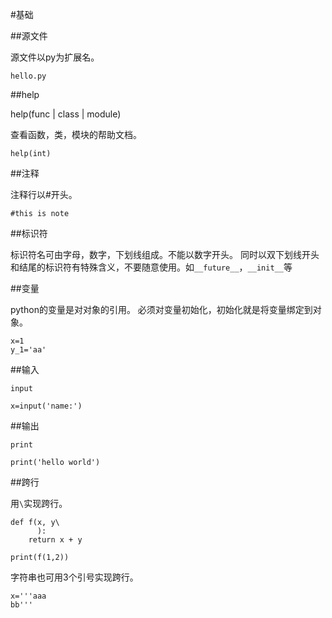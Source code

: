 #基础

##源文件

源文件以py为扩展名。

```
hello.py
```

##help

help(func | class | module)

查看函数，类，模块的帮助文档。

```
help(int)
```

##注释

注释行以#开头。

```
#this is note
```

##标识符

标识符名可由字母，数字，下划线组成。不能以数字开头。
同时以双下划线开头和结尾的标识符有特殊含义，不要随意使用。如`__future__`，`__init__`等

##变量

python的变量是对对象的引用。
必须对变量初始化，初始化就是将变量绑定到对象。

```
x=1
y_1='aa'
```

##输入

`input`

```
x=input('name:')
```

##输出

`print`

```
print('hello world')
```


##跨行

用`\`实现跨行。

```
def f(x, y\
      ):
    return x + y

print(f(1,2))
```

字符串也可用3个引号实现跨行。

```
x='''aaa
bb'''
```

